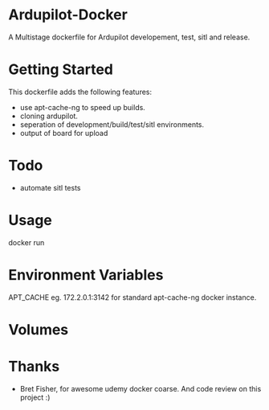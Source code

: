 # Ardupilot-Docker

A Multistage dockerfile for Ardupilot developement, test, sitl and release.

# Getting Started
This dockerfile adds the following features:
* use apt-cache-ng to speed up builds.
* cloning ardupilot.
* seperation of development/build/test/sitl environments.
* output of board for upload

# Todo
* automate sitl tests

# Usage
docker run 

# Environment Variables
APT_CACHE   eg. 172.2.0.1:3142 for standard apt-cache-ng docker instance.

# Volumes

# Thanks
* Bret Fisher, for awesome udemy docker coarse. And code review on this project :)
